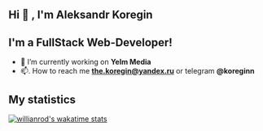 ## Hi 👋 , I'm Aleksandr Koregin

## I'm a FullStack Web-Developer!

- 🔭  I’m currently working on **Yelm Media**
- 📫. How to reach me **the.koregin@yandex.ru** or telegram **@koreginn**

## My statistics

<!--START_SECTION:waka-->
[![willianrod's wakatime stats](https://github-readme-stats.vercel.app/api/wakatime?username=koreginn)](https://github.com/anuraghazra/github-readme-stats)
<!--END_SECTION:waka-->

